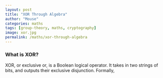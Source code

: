 ```yaml
---
layout: post
title: "XOR Through Algebra"
author: "Mouse"
categories: maths
tags: [group-theory, maths, cryptography]
image: xor.jpg
permalink: /maths/xor-through-algebra
---
```


### What is XOR?
XOR, or exclusive or, is a Boolean logical operator. It takes in two strings of bits, and outputs their exclusive disjunction. Formally, 
